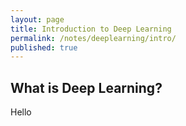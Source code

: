```yaml
---
layout: page
title: Introduction to Deep Learning
permalink: /notes/deeplearning/intro/
published: true
---
```


## What is Deep Learning?

Hello
